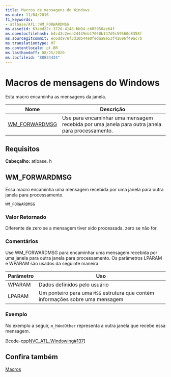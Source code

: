 ```yaml
---
title: Macros de mensagens do Windows
ms.date: 11/04/2016
f1_keywords:
- atlbase/ATL::WM_FORWARDMSG
ms.assetid: 63abd22c-372d-4148-bb04-c605950ae64f
ms.openlocfilehash: b4cd3c2eea24449eb17050b147d9c59560d8358f
ms.sourcegitcommit: ec6dd97ef3d10b44e0fedaa8e53f41696f49ac7b
ms.translationtype: MT
ms.contentlocale: pt-BR
ms.lasthandoff: 08/25/2020
ms.locfileid: "88834434"
---
```

# <a name="windows-messages-macros"></a>Macros de mensagens do Windows

Esta macro encaminha as mensagens da janela.

|Nome|Descrição|
|-|-|
|[WM_FORWARDMSG](#wm_forwardmsg)|Use para encaminhar uma mensagem recebida por uma janela para outra janela para processamento.|

## <a name="requirements"></a>Requisitos

**Cabeçalho:** atlbase. h

## <a name="wm_forwardmsg"></a><a name="wm_forwardmsg"></a> WM_FORWARDMSG

Essa macro encaminha uma mensagem recebida por uma janela para outra janela para processamento.

```
WM_FORWARDMSG
```

### <a name="return-value"></a>Valor Retornado

Diferente de zero se a mensagem tiver sido processada, zero se não for.

### <a name="remarks"></a>Comentários

Use WM_FORWARDMSG para encaminhar uma mensagem recebida por uma janela para outra janela para processamento. Os parâmetros LPARAM e WPARAM são usados da seguinte maneira:

|Parâmetro|Uso|
|---------------|-----------|
|WPARAM|Dados definidos pelo usuário|
|LPARAM|Um ponteiro para uma `MSG` estrutura que contém informações sobre uma mensagem|

### <a name="example"></a>Exemplo

No exemplo a seguir, `m_hWndOther` representa a outra janela que recebe essa mensagem.

[!code-cpp[NVC_ATL_Windowing#137](../../atl/codesnippet/cpp/windows-messages-macros_1.cpp)]

## <a name="see-also"></a>Confira também

[Macros](../../atl/reference/atl-macros.md)
